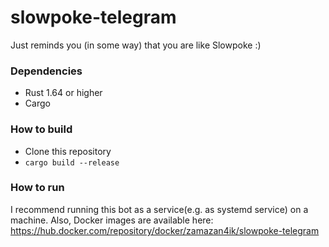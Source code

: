 # slowpoke-telegram
Just reminds you (in some way) that you are like Slowpoke :)

### Dependencies
* Rust 1.64 or higher
* Cargo

### How to build
* Clone this repository
* `cargo build --release`

### How to run
I recommend running this bot as a service(e.g. as systemd service) on a machine.
Also, Docker images are available here: https://hub.docker.com/repository/docker/zamazan4ik/slowpoke-telegram
